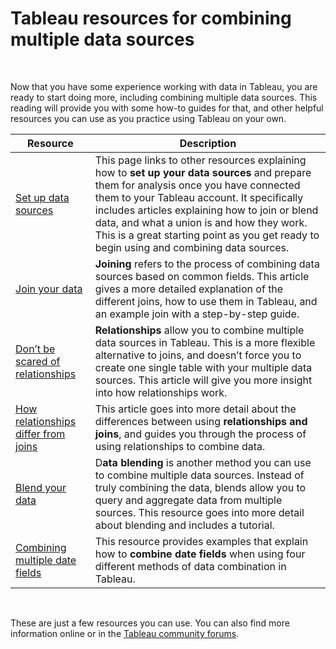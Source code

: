 # Tableau resources for combining multiple data sources

&nbsp;

Now that you have some experience working with data in Tableau, you are ready to start doing more, including combining multiple data sources. This reading will provide you with some how-to guides for that, and other helpful resources you can use as you practice using Tableau on your own. 

| Resource                                                                                                                        | Description                                                                                                                                                                                                                                                                                                                                                                     |
|---------------------------------------------------------------------------------------------------------------------------------|---------------------------------------------------------------------------------------------------------------------------------------------------------------------------------------------------------------------------------------------------------------------------------------------------------------------------------------------------------------------------------|
| [Set up data sources](https://help.tableau.com/current/pro/desktop/en-us/datasource_prepare.htm)                                | This page links to other resources explaining how to **set up your data sources** and prepare them for analysis once you have connected them to your Tableau account. It specifically includes articles explaining how to join or blend data, and what a union is and how they work. This is a great starting point as you get ready to begin using and combining data sources. |
| [Join your data](https://help.tableau.com/current/pro/desktop/en-us/joining_tables.htm)                                         | **Joining** refers to the process of combining data sources based on common fields. This article gives a more detailed explanation of the different joins, how to use them in Tableau, and an example join with a step-by-step guide.                                                                                                                                           |
| [Don’t be scared of relationships](https://help.tableau.com/v2020.2/pro/desktop/en-us/datasource_dont_be_scared.htm)            | **Relationships** allow you to combine multiple data sources in Tableau. This is a more flexible alternative to joins, and doesn’t force you to create one single table with your multiple data sources. This article will give you more insight into how relationships work.                                                                                                   |
| [How relationships differ from joins](https://help.tableau.com/current/online/en-us/datasource_relationships_learnmorepage.htm) | This article goes into more detail about the differences between using **relationships and joins**, and guides you through the process of using relationships to combine data.                                                                                                                                                                                                  |
| [Blend your data](https://help.tableau.com/current/pro/desktop/en-us/multiple_connections.htm)                                  | D**ata blending** is another method you can use to combine multiple data sources. Instead of truly combining the data, blends allow you to query and aggregate data from multiple sources. This resource goes into more detail about blending and includes a tutorial.                                                                                                          |
| [Combining multiple date fields](https://kb.tableau.com/articles/howto/combining-start-and-end-dates-into-a-single-axis)        | This resource provides examples that explain how to **combine date fields** when using four different methods of data combination in Tableau.                                                                                                                                                                                                                                   |

&nbsp;

These are just a few resources you can use. You can also find more information online or in the [Tableau community forums](https://community.tableau.com/s/).



